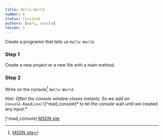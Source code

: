 ```yaml
---
title: Hello World
number: 0
status: finished
authors: [marc, sascha]
lesson: 1
---
```


Create a programm that tells us `Hello World`.

### Step 1

Create a new project or a new file with a main method.

### Step 2

Write on the console[^write_console] `Hello World`.

[^write_console]:
    [MSDN site](https://msdn.microsoft.com/de-de/library/system.console.writeline%28v=vs.110%29.aspx)

*Hint: Often the console window closes instanly. So we add an `Console.RaedLine()`*[^read_console]* to let the console wait until we created any input.*

[^read_console]
    [MSDN site](https://msdn.microsoft.com/de-de/library/system.console.readline%28v=vs.110%29.aspx)